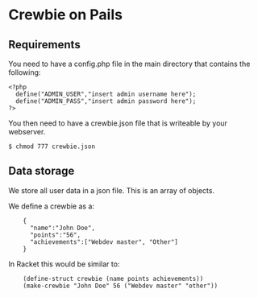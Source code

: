 Crewbie on Pails
================

Requirements
------------

You need to have a config.php file in the main directory that contains the following:

```
<?php
  define("ADMIN_USER","insert admin username here");
  define("ADMIN_PASS","insert admin password here");
?>
```

You then need to have a crewbie.json file that is writeable by your webserver.

    $ chmod 777 crewbie.json


Data storage
------------

We store all user data in a json file. This is an array of objects.

We define a crewbie as a:
```
    {
      "name":"John Doe",
      "points":"56",
      "achievements":["Webdev master", "Other"]
    }
```

In Racket this would be similar to:
```
    (define-struct crewbie (name points achievements))
    (make-crewbie "John Doe" 56 ("Webdev master" "other"))
```

